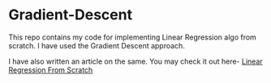 # Gradient-Descent

This repo contains my code for implementing Linear Regression algo from scratch. I have used the Gradient Descent approach.

I have also written an article on the same. You may check it out here- [Linear Regression From Scratch](https://medium.com/swlh/linear-regression-from-scratch-ab8768da5f5b)
